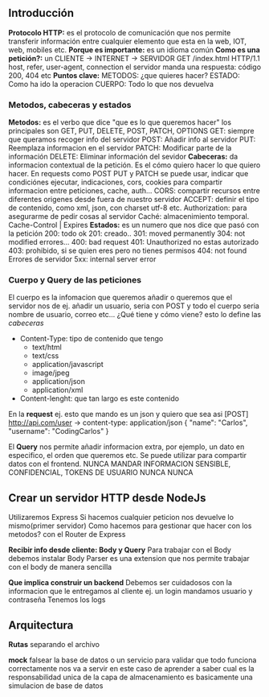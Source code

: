 ## Introducción

**Protocolo HTTP:** es el protocolo de comunicación que nos permite transferir información entre cualquier elemento que esta en la web, IOT, web, mobiles etc.
**Porque es importante:** es un idioma común
**Como es una petición?:** un CLIENTE -> INTERNET -> SERVIDOR
GET /index.html HTTP/1.1
host, refer, user-agent, connection
el servidor manda una respuesta: código 200, 404 etc
**Puntos clave:** METODOS: ¿que quieres hacer?
ESTADO: Como ha ido la operacion
CUERPO: Todo lo que nos devuelva

### Metodos, cabeceras y estados

**Metodos:** es el verbo que dice "que es lo que queremos hacer" los principales son GET, PUT, DELETE, POST, PATCH, OPTIONS
GET: siempre que queramos recoger info del servidor
POST: Añadir info al servidor
PUT: Reemplaza informacion en el servidor
PATCH: Modificar parte de la información
DELETE: Eliminar información del sevidor
**Cabeceras:** da informacion contextual de la petición. Es el cómo quiero hacer lo que quiero hacer.
En requests como POST PUT y PATCH se puede usar, indicar que condiciónes ejecutar, indicaciones, cors, cookies para compartir informacion entre peticiones, cache, auth...
CORS: compartir recursos entre diferentes origenes desde fuera de nuestro servidor
ACCEPT: definir el tipo de contenido, como xml, json, con charset utf-8 etc.
Authorization: para asegurarme de pedir cosas al servidor
Caché: almacenimiento temporal. Cache-Control | Expires
**Estados:** es un numero que nos dice que pasó con la petición
200: todo ok
201: creado..
301: moved permanently
304: not modified
errores...
400: bad request
401: Unauthorized no estas autorizado
403: prohibido, si se quien eres pero no tienes permisos
404: not found
Errores de servidor
5xx: internal server error

### Cuerpo y Query de las peticiones

El cuerpo es la infomacion que queremos añadir o queremos que el servidor nos de
ej. añadir un usuario, seria con POST y todo el cuerpo seria nombre de usuario, correo etc...
¿Qué tiene y cómo viene? esto lo define las _cabeceras_

- Content-Type: tipo de contenido que tengo
  - text/html
  - text/css
  - application/javascript
  - image/jpeg
  - application/json
  - application/xml
- Content-lenght: que tan largo es este contenido

En la **request** ej. esto que mando es un json y quiero que sea asi
[POST]
http://api.com/user
-> content-type: application/json
{
"name": "Carlos",
"username": "CodingCarlos"
}

El **Query** nos permite añadir informacion extra, por ejemplo, un dato en especifico, el orden que queremos etc.
Se puede utilizar para compartir datos con el frontend. NUNCA MANDAR INFORMACION SENSIBLE, CONFIDENCIAL, TOKENS DE USUARIO NUNCA NUNCA

## Crear un servidor HTTP desde NodeJs

Utilizaremos Express
Si hacemos cualquier peticion nos devuelve lo mismo(primer servidor)
Como hacemos para gestionar que hacer con los metodos? con el Router de Express

**Recibir info desde cliente: Body y Query**
Para trabajar con el Body debemos instalar Body Parser
es una extension que nos permite trabajar con el body de manera sencilla

**Que implica construir un backend**
Debemos ser cuidadosos con la informacion que le entregamos al cliente
ej. un login
mandamos usuario y contraseña
Tenemos los logs

## Arquitectura

**Rutas**
separando el archivo

**mock**
falsear la base de datos o un servicio para validar que todo funciona correctamente
nos va a servir en este caso de aprender a saber cual es la responsabilidad unica de la capa de almacenamiento
es basicamente una simulacion de base de datos
